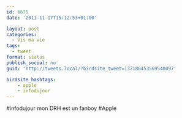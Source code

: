 ```yaml
---
id: 6675
date: '2011-11-17T15:12:53+01:00'

layout: post
categories:
  - Vis ma vie
tags:
  - tweet
format: status
publish_social: no
guid: 'http://tweets.local/?birdsite_tweet=137186453569540097'

birdsite_hashtags:
    - apple
    - infodujour
---
```


\#infodujour mon DRH est un fanboy #Apple